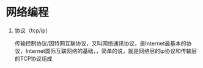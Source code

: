# 网络编程

1. 协议（tcp/ip）

   传输控制协议/因特网互联协议，又叫网络通讯协议，是Internet最基本的协议，Internet国际互联网络的基础，，简单的说，就是网络层的ip协议和传输层的TCP协议组成

   

